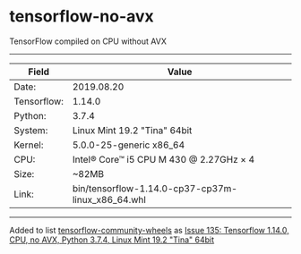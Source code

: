 # tensorflow-no-avx
TensorFlow compiled on CPU without AVX

---

| Field       | Value       |
|-------------|-------------|
| Date:       | 2019.08.20  |
| Tensorflow: | 1.14.0      |
| Python:     | 3.7.4       |
| System:     | Linux Mint 19.2 "Tina" 64bit |
| Kernel:     | 5.0.0-25-generic x86_64 |
| CPU:        | Intel® Core™ i5 CPU M 430 @ 2.27GHz × 4 |
| Size:       | ~82MB       |
| Link:       | bin/tensorflow-1.14.0-cp37-cp37m-linux_x86_64.whl |

---

Added to list [tensorflow-community-wheels](https://github.com/yaroslavvb/tensorflow-community-wheels) as [Issue 135: Tensorflow 1.14.0, CPU, no AVX, Python 3.7.4, Linux Mint 19.2 "Tina" 64bit](https://github.com/yaroslavvb/tensorflow-community-wheels/issues/135)

